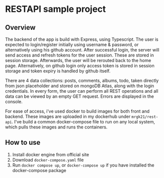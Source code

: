 # RESTAPI sample project

## Overview
The backend of the app is build with Express, using Typescript. The user is expected to login/register initially using username & password, or alternatively using his github account. After successful login, the server will send access and refresh tokens for the user session. These are stored in session storage. Afterwards, the user will be rerouted back to the home page. Alternatively, on github login only access token is stored in session storage and token expiry is handled by github itself.

There are 4 data collections: posts, comments, albums, todo, taken directly from json placeholder and stored on mongoDB Atlas, along with the login credentials. In every form, the user can perform all REST operations and all data can be viewed by an empty GET request. Errors are displayed in the console.

For ease of access, i've used docker to build images for both front and backend. These images are uploaded in my dockerhub under `mrgk21/rest-api`. I've build a common docker-compose file to run on any local system, which pulls these images and runs the containers.

## How to use
1. Install docker engine from official site
2. Download `docker-compose.yaml` file
3. Run `docker compose up`, or `docker-compose up` if you have installed the docker-compose package
